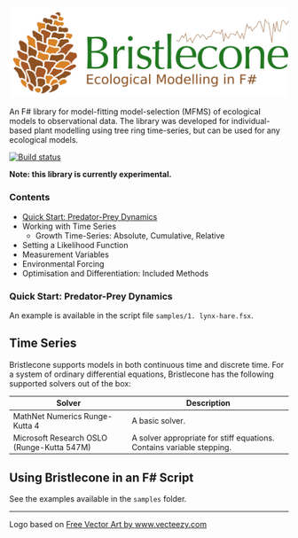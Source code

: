 
![Bristlecone - ecological time-series modelling in F#](logo.png "Bristlecone")

An F# library for model-fitting model-selection (MFMS) of ecological models to observational data. The library was developed for individual-based plant modelling using tree ring time-series, but can be used for any ecological models. 

[![Build status](https://ci.appveyor.com/api/projects/status/0rh5alxrdct225st/branch/master?svg=true)](https://ci.appveyor.com/project/AndrewIOM/dendro-fit/branch/master)

**Note: this library is currently experimental.**

### Contents

* [Quick Start: Predator-Prey Dynamics]((#quick-start-predator-prey-dynamics))
* Working with Time Series
    * Growth Time-Series: Absolute, Cumulative, Relative
* Setting a Likelihood Function
* Measurement Variables
* Environmental Forcing
* Optimisation and Differentiation: Included Methods

### Quick Start: Predator-Prey Dynamics

An example is available in the script file ``samples/1. lynx-hare.fsx``.

## Time Series

Bristlecone supports models in both continuous time and discrete time. For a system of ordinary differential equations, Bristlecone has the following supported solvers out of the box:

| Solver | Description |
| - | - |
| MathNet Numerics Runge-Kutta 4 | A basic solver. |
| Microsoft Research OSLO (Runge-Kutta 547M) | A solver appropriate for stiff equations. Contains variable stepping. |

## Using Bristlecone in an F# Script

See the examples available in the ``samples`` folder.

---

Logo based on <a href="https://vecteezy.com">Free Vector Art by www.vecteezy.com</a>